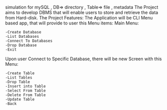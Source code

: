 simulation for mySQL ,
DB=> directory , Table=> file , metadata
The Project aims to develop DBMS that will enable users to store and retrieve the data from Hard-disk. The Project Features: The Application will be CLI Menu based app, that will provide to user this Menu items: Main Menu:

    -Create Database
    -List Databases
    -Connect To Databases
    -Drop Database
    -Exit

Upon user Connect to Specific Database, there will be new Screen with this Menu:

    -Create Table
    -List Tables
    -Drop Table
    -Insert into Table
    -Select From Table
    -Delete From Table
    -Update Table
    -Back

